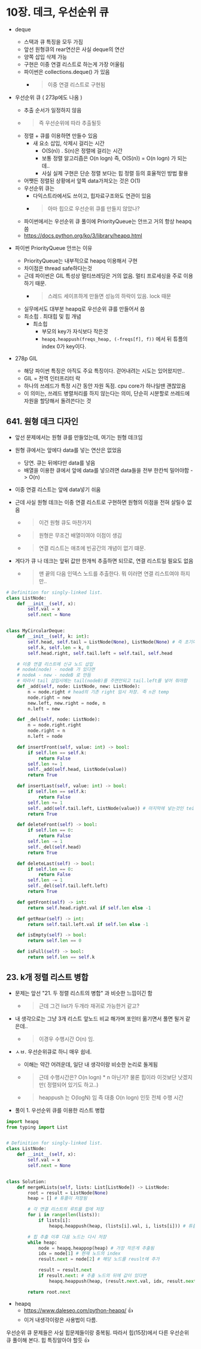 # 10장. 데크, 우선순위 큐

- deque
  - 스택과 큐 특징을 모두 가짐
  - 앞선 원형큐의 rear연산은 사실 deque의 연산
  - 양쪽 삽입 삭제 가능
  - 구현은 이중 연결 리스트로 하는게 가장 어울림
  - 파이썬은 collections.deque() 가 있음
    - > 이중 연결 리스트로 구현됨

- 우선순위 큐 ( 273p에도 나옴 )
  - 추출 순서가 일정하지 않음
  - > 즉 우선순위에 따라 추출될듯
  - 정렬 + 큐를 이용하면 만들수 있음
    - 새 요소 삽입, 삭제시 걸리는 시간
      - O(S(n)) . S(n)은 정렬에 걸리는 시간
      - 보통 정렬 알고리즘은 O(n logn) 즉, O(S(n)) =  O(n logn) 가 되는데..
      - 사실 실제 구현은 단순 정렬 보다는 힙 정렬 등의 효율적인 방법 활용
  - 어쨋든 정렬된 상황에서 앞쪽 data가져오는 것은 O(1)
  - 우선순위 큐는
    - 다익스트라에서도 쓰이고, 힙자료구조와도 연관이 있음
    - > 아마 힙으로 우선순위 큐를 만들지 않았나?
  - 파이썬에서는 우선순위 큐 풀이에 PriorityQueue는 안쓰고 거의 항상 heapq씀
  - https://docs.python.org/ko/3/library/heapq.html

- 파이썬 PriorityQueue 안쓰는 이유
  - PriorityQueue는 내부적으로 heapq 이용해서 구현
  - 차이점은 thread safe하다는것
  - 근데 파이썬은 GIL 특성상 멀티쓰레딩은 거의 없음. 멀티 프로세싱을 주로 이용하기 때문.
    - > 스레드 세이프하게 만들면 성능의 하락이 있음. lock 때문
  - 실무에서도 대부분 heapq로 우선순위 큐를 만들어서 씀
  - 최소힙 . 최대힙 및 힙 개념
    - 최소힙 
      - 부모의 key가 자식보다 작은것
      - `heapq.heappush(freqs_heap, (-freqs[f], f))` 에서 뒤 튜플의 index 0가 key이다.

- 278p GIL
  - 해당 파이썬 특징은 아직도 주요 특징이다. 걷어내려는 시도는 있어왔지만..
  - GIL = 전역 인터프리터 락
  - 하나의 쓰레드가 특정 시간 동안 자원 독점. cpu core가 하나일땐 괜찮았음
  - 이 의미는, 쓰레드 병렬처리를 하지 않는다는 의미, 단순히 시분할로 쓰레드에 자원을 할당해서 돌려쓴다는 것

## 641. 원형 데크 디자인

- 앞선 문제에서는 원형 큐를 만들었는데, 여기는 원형 데크임
- 원형 큐에서는 앞에다 data를 넣는 연산은 없었음
  - 당연. 큐는 뒤에다만 data를 넣음
  - 배열을 이용한 큐에서 앞에 data를 넣으려면 data들을 전부 한칸씩 밀어야함 -> O(n)
- 이중 연결 리스트는 앞에 data넣기 쉬움

- 근데 사실 원형 데크는 이중 연결 리스트로 구현하면 원형의 이점을 전혀 살릴수 없음
  - > 이건 원형 큐도 마찬가지
  - > 원형은 무조건 배열이여야 이점이 생김
  - > 연결 리스트는 애초에 빈공간의 개념이 없기 떄문.
- 게다가 큐 나 데크는 앞뒤 값만 한개씩 추출하면 되므로, 연결 리스트일 필요도 없음
  - > 맨 끝의 다음 인덱스 노드를 추출한다. 뭐 이러면 연결 리스트여야 하지만..

```python
# Definition for singly-linked list.
class ListNode:
    def __init__(self, x):
        self.val = x
        self.next = None


class MyCircularDeque:
    def __init__(self, k: int):
        self.head, self.tail = ListNode(None), ListNode(None) # 즉 초기에 node를 두개를 만들어서 연결해둠 ( 더미 노드 필요)
        self.k, self.len = k, 0
        self.head.right, self.tail.left = self.tail, self.head

    # 이중 연결 리스트에 신규 노드 삽입
    # nodeA(node) - nodeB 가 있다면
    # nodeA - new - nodeB 로 만듬
    # 따라서 tail 삽입시에는 tail(nodeB)를 주면안되고 tail.left를 넣어 줘야함
    def _add(self, node: ListNode, new: ListNode):
        n = node.right # head의 기존 right 임시 저장. 즉 n은 temp
        node.right = new
        new.left, new.right = node, n
        n.left = new

    def _del(self, node: ListNode):
        n = node.right.right
        node.right = n
        n.left = node

    def insertFront(self, value: int) -> bool:
        if self.len == self.k:
            return False
        self.len += 1
        self._add(self.head, ListNode(value))
        return True

    def insertLast(self, value: int) -> bool:
        if self.len == self.k:
            return False
        self.len += 1
        self._add(self.tail.left, ListNode(value)) # 마지막에 넣는것인 teil.left란 것만 insertFront가 차이 있네
        return True

    def deleteFront(self) -> bool:
        if self.len == 0:
            return False
        self.len -= 1
        self._del(self.head)
        return True

    def deleteLast(self) -> bool:
        if self.len == 0:
            return False
        self.len -= 1
        self._del(self.tail.left.left)
        return True

    def getFront(self) -> int:
        return self.head.right.val if self.len else -1

    def getRear(self) -> int:
        return self.tail.left.val if self.len else -1

    def isEmpty(self) -> bool:
        return self.len == 0

    def isFull(self) -> bool:
        return self.len == self.k

```

## 23. k개 정렬 리스트 병합

- 문제는 앞선 "21. 두 정렬 리스트의 병합" 과 비슷한 느낌이긴 함
  - > 근데 그건 list가 두개라 재귀로 가능한거 같고?
- 내 생각으로는 그냥 3개 리스트 앞노드 비교 해가며 포인터 옮기면서 풀면 될거 같은데..
  - > 이경우 수행시간 O(n) 임.
- ㅅㅂ. 우선순위큐로 하니 매우 쉽네.
  - 이해는 약간 어려운데, 일단 내 생각이랑 비슷한 논리로 돌게됨
  - > 근데 수행시간은? O(n logn) * n 아닌가? 물론 힙이라 이것보단 낫겠지만( 정렬되어 있기도 하고..)
  - > heappush 는 O(logN)  임 즉 대충 O(n logn) 인듯 전체 수행 시간

- 풀이 1. 우선순위 큐를 이용한 리스트 병합

```python
import heapq
from typing import List


# Definition for singly-linked list.
class ListNode:
    def __init__(self, x):
        self.val = x
        self.next = None


class Solution:
    def mergeKLists(self, lists: List[ListNode]) -> ListNode:
        root = result = ListNode(None)
        heap = [] # 튜플이 저장됨

        # 각 연결 리스트의 루트를 힙에 저장
        for i in range(len(lists)):
            if lists[i]:
                heapq.heappush(heap, (lists[i].val, i, lists[i])) # 튜플의 맨 앞 요소를 기준으로 힙에 정렬됨

        # 힙 추출 이후 다음 노드는 다시 저장
        while heap:
            node = heapq.heappop(heap) # 가장 작은게 추출됨
            idx = node[1] # 현재 노드의 index
            result.next = node[2] # 해당 노드를 reuslt에 추가

            result = result.next
            if result.next: # 추출 노드의 뒤에 값이 있다면
                heapq.heappush(heap, (result.next.val, idx, result.next)) # 재정렬됨

        return root.next

```

- heapq
  - <https://www.daleseo.com/python-heapq/> 👍
  - 이거 내생각이랑은 사용법이 다름.

우선순위 큐 문제들은 사실 힙문제들이랑 중복됨. 따라서 힙(15장)에서 다른 우선순위 큐 풀이해 본다.
힙 특징알아야 할듯 👍